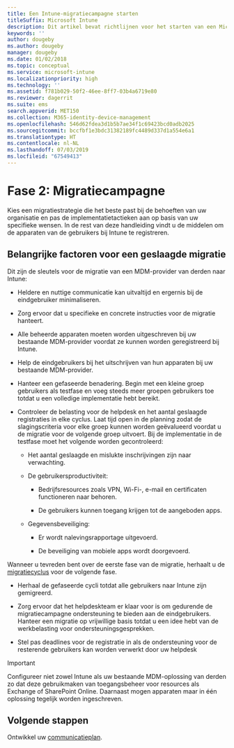 ```yaml
---
title: Een Intune-migratiecampagne starten
titleSuffix: Microsoft Intune
description: Dit artikel bevat richtlijnen voor het starten van een Microsoft Intune-migratiecampagne.
keywords: ''
author: dougeby
ms.author: dougeby
manager: dougeby
ms.date: 01/02/2018
ms.topic: conceptual
ms.service: microsoft-intune
ms.localizationpriority: high
ms.technology: ''
ms.assetid: f781b029-50f2-46ee-8ff7-03b4a6719e80
ms.reviewer: dagerrit
ms.suite: ems
search.appverid: MET150
ms.collection: M365-identity-device-management
ms.openlocfilehash: 546d62fdea3d1b5b7ae34f1c69423bcd0adb2025
ms.sourcegitcommit: bccfbf1e3bdc31382189fc4489d337d1a554e6a1
ms.translationtype: HT
ms.contentlocale: nl-NL
ms.lasthandoff: 07/03/2019
ms.locfileid: "67549413"
---
```

# <a name="phase-2-migration-campaign"></a>Fase 2: Migratiecampagne

Kies een migratiestrategie die het beste past bij de behoeften van uw organisatie en pas de implementatietactieken aan op basis van uw specifieke wensen. In de rest van deze handleiding vindt u de middelen om de apparaten van de gebruikers bij Intune te registreren.

## <a name="keys-to-a-successful-migration"></a>Belangrijke factoren voor een geslaagde migratie

Dit zijn de sleutels voor de migratie van een MDM-provider van derden naar Intune:

- Heldere en nuttige communicatie kan uitvaltijd en ergernis bij de eindgebruiker minimaliseren.

- Zorg ervoor dat u specifieke en concrete instructies voor de migratie hanteert.

- Alle beheerde apparaten moeten worden uitgeschreven bij uw bestaande MDM-provider voordat ze kunnen worden geregistreerd bij Intune.

- Help de eindgebruikers bij het uitschrijven van hun apparaten bij uw bestaande MDM-provider.

- Hanteer een gefaseerde benadering. Begin met een kleine groep gebruikers als testfase en voeg steeds meer groepen gebruikers toe totdat u een volledige implementatie hebt bereikt.

- Controleer de belasting voor de helpdesk en het aantal geslaagde registraties in elke cyclus. Laat tijd open in de planning zodat de slagingscriteria voor elke groep kunnen worden geëvalueerd voordat u de migratie voor de volgende groep uitvoert. Bij de implementatie in de testfase moet het volgende worden gecontroleerd:

    - Het aantal geslaagde en mislukte inschrijvingen zijn naar verwachting.

    - De gebruikersproductiviteit:

        - Bedrijfsresources zoals VPN, Wi-Fi-, e-mail en certificaten functioneren naar behoren.

        - De gebruikers kunnen toegang krijgen tot de aangeboden apps.

    - Gegevensbeveiliging:

        - Er wordt nalevingsrapportage uitgevoerd.

        - De beveiliging van mobiele apps wordt doorgevoerd.

Wanneer u tevreden bent over de eerste fase van de migratie, herhaalt u de [migratiecyclus](migration-guide-cycle.md) voor de volgende fase.

- Herhaal de gefaseerde cycli totdat alle gebruikers naar Intune zijn gemigreerd.

- Zorg ervoor dat het helpdeskteam er klaar voor is om gedurende de migratiecampagne ondersteuning te bieden aan de eindgebruikers. Hanteer een migratie op vrijwillige basis totdat u een idee hebt van de werkbelasting voor ondersteuningsgesprekken.

- Stel pas deadlines voor de registratie in als de ondersteuning voor de resterende gebruikers kan worden verwerkt door uw helpdesk

> [!IMPORTANT]
> Configureer niet zowel Intune als uw bestaande MDM-oplossing van derden zo dat deze gebruikmaken van toegangsbeheer voor resources als Exchange of SharePoint Online. Daarnaast mogen apparaten maar in één oplossing tegelijk worden ingeschreven.

## <a name="next-steps"></a>Volgende stappen

Ontwikkel uw [communicatieplan](migration-guide-communication-plan.md).
